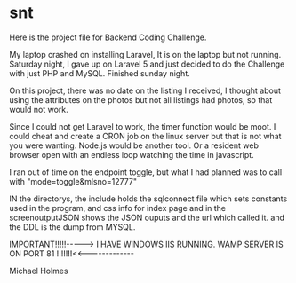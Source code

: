 # snt

Here is the project file for Backend Coding Challenge.

My laptop crashed on installing Laravel, It is on the laptop but not running.
Saturday night, I gave up on Laravel 5 and just decided to do the Challenge with just
PHP and MySQL.  Finished sunday night.

On this project, there was no date on the listing I received, I thought about using the attributes on the photos
but not all listings had photos, so that would not work.

Since I could not get Laravel to work, the timer function would be moot.  I could cheat and create a CRON job on the linux server
but that is not what you were wanting.  Node.js would be another tool.  Or a resident web browser open with an endless loop watching 
the time in javascript.  

I ran out of time on the endpoint toggle, but what I had planned was to call with "mode=toggle&mlsno=12777"

IN the directorys, the include holds the sqlconnect file which sets constants used in the program, and css info for index page
and in the screenoutputJSON shows the JSON ouputs and the url which called it. and the DDL is the dump from MYSQL.

IMPORTANT!!!!!----->  I HAVE WINDOWS IIS RUNNING.  WAMP SERVER  IS ON PORT 81   !!!!!!!<<-------------


Michael Holmes

